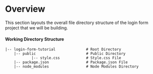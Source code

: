 # Overview

This section layouts the overall file directory structure of the login form project that we will be building.

#### Working Directory Structure

```text
|-- login-form-tutorial              # Root Directory
    |-- public                       # Public Directory
            |-- style.css            # Style.css File
    |-- package.json                 # Package.json File
    |-- node_modules                 # Node Modules Directory
```

```

```
